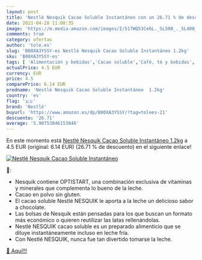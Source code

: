 ```yaml
---
layout: post
title: 'Nestlé Nesquik Cacao Soluble Instantáneo con un 26.71 % de descuento'
date: 2021-04-28 11:08:35
image: 'https://m.media-amazon.com/images/I/517WQ53Ce6L._SL500_._SL400_.jpg'
comments: true
category: ofertas
author: 'tole.es'
slug: 'B00XA3YSSY-es Nestlé Nesquik Cacao Soluble Instantáneo 1.2kg'
sku: 'B00XA3YSSY-es'
tags: [ 'Alimentación y bebidas','Cacao soluble','Café, té y bebidas','Chocolate caliente y bebidas malteadas','nesquik','nestlé', ]
actualPrice: 4.5 EUR
currency: EUR
price: 4.5
comparePrice: 6.14 EUR
prodname: 'Nestlé Nesquik Cacao Soluble Instantáneo  1.2kg'
country: 'es'
flag: '🇪🇸'
brand: 'Nestlé'
buyurl: 'https://www.amazon.es/dp/B00XA3YSSY/?tag=tolees-21'
descuento: '26.71'
average: '5.90753846153846'
---
```


En este momento está [Nestlé Nesquik Cacao Soluble Instantáneo  1.2kg](https://www.amazon.es/dp/B00XA3YSSY/?tag=tolees-21) a 4.5 EUR (original: 6.14 EUR) (26.71 %  de descuento) en el siguiente enlace!

[![Nestlé Nesquik Cacao Soluble Instantáneo](https://m.media-amazon.com/images/I/517WQ53Ce6L._SL500_._SL400_.jpg)](https://www.amazon.es/dp/B00XA3YSSY/?tag=tolees-21)

🔎:

- Nesquik contiene OPTISTART, una combinación exclusiva de vitaminas y minerales que complementa lo bueno de la leche.
- Cacao en polvo sin gluten.
- El cacao soluble Nestlé NESQUIK le aporta a la leche un delicioso sabor a chocolate.
- Las bolsas de Nesquik están pensadas para los que buscan un formato más económico o quieren reutilizar las latas rellenándolas.
- Nestlé NESQUIK cacao soluble es un preparado alimenticio que se diluye instantáneamente incluso en leche fría.
- Con Nestlé NESQUIK, nunca fue tan divertido tomarse la leche.

[🛒 Aquí!!!](https://www.amazon.es/dp/B00XA3YSSY/?tag=tolees-21)
